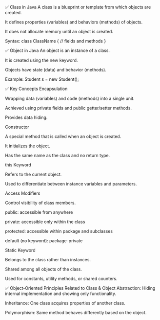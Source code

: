 ✅ Class in Java
A class is a blueprint or template from which objects are created.

It defines properties (variables) and behaviors (methods) of objects.

It does not allocate memory until an object is created.

Syntax:
class ClassName { // fields and methods }

✅ Object in Java
An object is an instance of a class.

It is created using the new keyword.

Objects have state (data) and behavior (methods).

Example: Student s = new Student();

✅ Key Concepts
Encapsulation

Wrapping data (variables) and code (methods) into a single unit.

Achieved using private fields and public getter/setter methods.

Provides data hiding.

Constructor

A special method that is called when an object is created.

It initializes the object.

Has the same name as the class and no return type.

this Keyword

Refers to the current object.

Used to differentiate between instance variables and parameters.

Access Modifiers

Control visibility of class members.

public: accessible from anywhere

private: accessible only within the class

protected: accessible within package and subclasses

default (no keyword): package-private

Static Keyword

Belongs to the class rather than instances.

Shared among all objects of the class.

Used for constants, utility methods, or shared counters.

✅ Object-Oriented Principles Related to Class & Object
Abstraction: Hiding internal implementation and showing only functionality.

Inheritance: One class acquires properties of another class.

Polymorphism: Same method behaves differently based on the object.